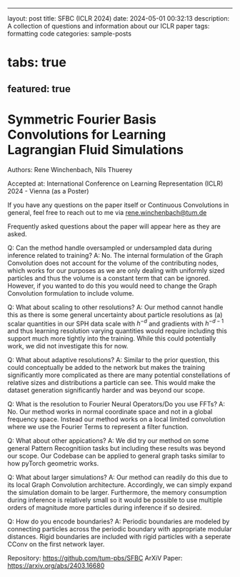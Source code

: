 
---
layout: post
title: SFBC (ICLR 2024)
date: 2024-05-01 00:32:13
description: A collection of questions and information about our ICLR paper
tags: formatting code
categories: sample-posts
# tabs: true
featured: true
---

# Symmetric Fourier Basis Convolutions for Learning Lagrangian Fluid Simulations

Authors: Rene Winchenbach, Nils Thuerey

Accepted at: International Conference on Learning Representation (ICLR) 2024 - Vienna (as a Poster)

If you have any questions on the paper itself or Continuous Convolutions in general, feel free to reach out to me via rene.winchenbach@tum.de

Frequently asked questions about the paper will appear here as they are asked.

Q: Can the method handle oversampled or undersampled data during inference related to training?
A: No. The internal formulation of the Graph Convolution does not account for the volume of the contributing nodes, which works for our purposes as we are only dealing with uniformly sized particles and thus the volume is a constant term that can be ignored. However, if you wanted to do this you would need to change the Graph Convolution formulation to include volume.

Q: What about scaling to other resolutions?
A: Our method cannot handle this as there is some general uncertainty about particle resolutions as (a) scalar quantities in our SPH data scale with $h^{-d}$ and gradients with $h^{-d-1}$ and thus learning resolution varying quantities would require including this support much more tightly into the training. While this could potentially work, we did not investigate this for now.

Q: What about adaptive resolutions?
A: Similar to the prior question, this could conceptually be added to the network but makes the training significantly more complicated as there are many potential constellations of relative sizes and distributions a particle can see. This would make the dataset generation significantly harder and was beyond our scope.

Q: What is the resolution to Fourier Neural Operators/Do you use FFTs?
A: No. Our method works in normal coordinate space and not in a global frequency space. Instead our method works on a local limited convolution where we use the Fourier Terms to represent a filter function. 

Q: What about other appications?
A: We did try our method on some general Pattern Recognitiion tasks but including these results was beyond our scope. Our Codebase can be applied to general graph tasks similar to how pyTorch geometric works.

Q: What about larger simulations?
A: Our method can readily do this due to its local Graph Convolution architecture. Accordingly, we can simply expand the simulation domain to be larger. Furthermore, the memory consumption during inference is relatively small so it would be possible to use multiple orders of magnitude more particles during inference if so desired.

Q: How do you encode boundaries?
A: Periodic boundaries are modeled by connecting particles across the periodic boundary with appropriate modular distances. Rigid boundaries are included with rigid particles with a seperate CConv on the first network layer.



Repository: https://github.com/tum-pbs/SFBC
ArXiV Paper: https://arxiv.org/abs/2403.16680